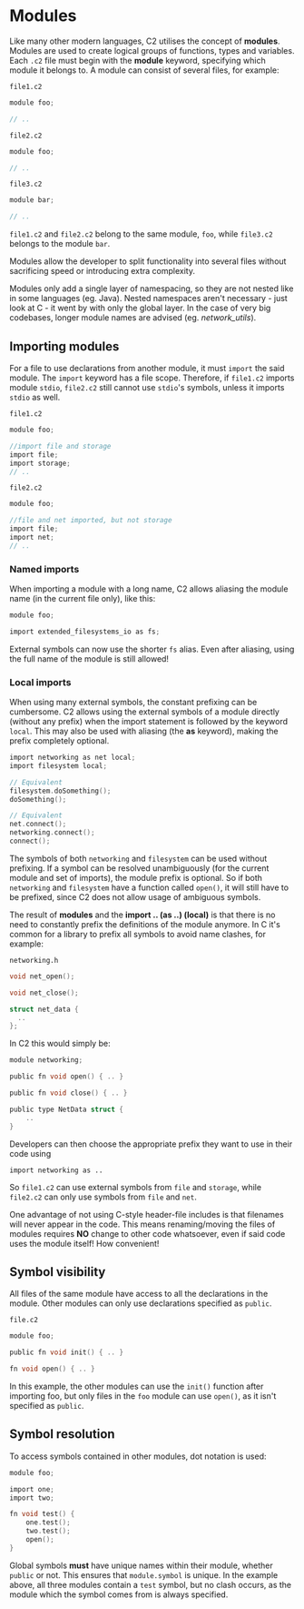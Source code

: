 # Modules

Like many other modern languages, C2 utilises the concept of __modules__. Modules are
used to create logical groups of functions, types and variables. Each `.c2` file must
begin with the __module__ keyword, specifying which module it belongs to. A module can
consist of several files, for example:

`file1.c2`
```c
module foo;

// ..
```

`file2.c2`
```c
module foo;

// ..
```

`file3.c2`
```c
module bar;

// ..
```

`file1.c2` and `file2.c2` belong to the same module, `foo`, while `file3.c2` belongs to
the module `bar`.

Modules allow the developer to split functionality into several files without
sacrificing speed or introducing extra complexity.

Modules only add a single layer of namespacing, so they are not nested like in some
languages (eg. Java). Nested namespaces aren't necessary - just look at C - it went by
with only the global layer. In the case of very big codebases, longer module names are
advised (eg. *network\_utils*).

## Importing modules
For a file to use declarations from another module, it must `import` the said module.
The `import` keyword has a file scope. Therefore, if `file1.c2` imports module `stdio`,
`file2.c2` still cannot use `stdio`'s symbols, unless it imports `stdio` as well.

`file1.c2`
```c
module foo;

//import file and storage
import file;
import storage;
// ..
```

`file2.c2`
```c
module foo;

//file and net imported, but not storage
import file;
import net;
// ..
```

### Named imports
When importing a module with a long name, C2 allows aliasing the module name (in the
current file only), like this:

```c
module foo;

import extended_filesystems_io as fs;
```
External symbols can now use the shorter `fs` alias. Even after aliasing, using the full name of the module is still allowed!

### Local imports
When using many external symbols, the constant prefixing can be cumbersome. C2
allows using the external symbols of a module directly (without any prefix) when the
import statement is followed by the keyword `local`. This may also be used with
aliasing (the __as__ keyword), making the prefix completely optional.
```c
import networking as net local;
import filesystem local;

// Equivalent
filesystem.doSomething();
doSomething();

// Equivalent
net.connect();
networking.connect();
connect();
```
The symbols of both `networking` and `filesystem` can be used without prefixing. If a symbol
can be resolved unambiguously (for the current module and set of imports), the module
prefix is optional. So if both `networking` and `filesystem` have a function called `open()`,
it will still have to be prefixed, since C2 does not allow usage of ambiguous symbols.

The result of __modules__ and the __import .. (as ..) (local)__ is that there is no
need to constantly prefix the definitions of the module anymore. In C it's common
for a library to prefix all symbols to avoid name clashes, for example:

`networking.h`
```c
void net_open();

void net_close();

struct net_data {
  ..
};
```

In C2 this would simply be:
```c
module networking;

public fn void open() { .. }

public fn void close() { .. }

public type NetData struct {
    ..
}

```
Developers can then choose the appropriate prefix they want to use in their code using

`import networking as ..`

So `file1.c2` can use external symbols from `file` and `storage`, while `file2.c2`
can only use symbols from `file` and `net`.

One advantage of not using C-style header-file includes is that filenames will never
appear in the code. This means renaming/moving the files of modules requires
**NO** change to other code whatsoever, even if said code uses the module itself! How convenient!

## Symbol visibility

All files of the same module have access to all the declarations in the module. Other
modules can only use declarations specified as `public`.

`file.c2`
```c
module foo;

public fn void init() { .. }

fn void open() { .. }
```

In this example, the other modules can use the `init()` function after importing foo, but
only files in the `foo` module can use `open()`, as it isn't specified as `public`.

## Symbol resolution
To access symbols contained in other modules, dot notation is used:

```c
module foo;

import one;
import two;

fn void test() {
    one.test();
    two.test();
    open();
}
```
Global symbols __must__ have unique names within their module, whether `public` or not. This ensures that
`module.symbol` is unique. In the example above, all three modules contain a `test` symbol, but no clash
occurs, as the module which the symbol comes from is always specified.

